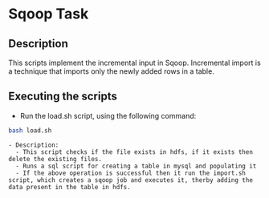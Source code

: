 # Sqoop Task
## Description
This scripts implement the incremental input in Sqoop. Incremental import is a technique that imports only the newly added rows in a table.
## Executing the scripts
- Run the load.sh script, using the following command:
```bash
bash load.sh
```
    - Description:
      - This script checks if the file exists in hdfs, if it exists then delete the existing files.
      - Runs a sql script for creating a table in mysql and populating it
      - If the above operation is successful then it run the import.sh script, which creates a sqoop job and executes it, therby adding the data present in the table in hdfs.
